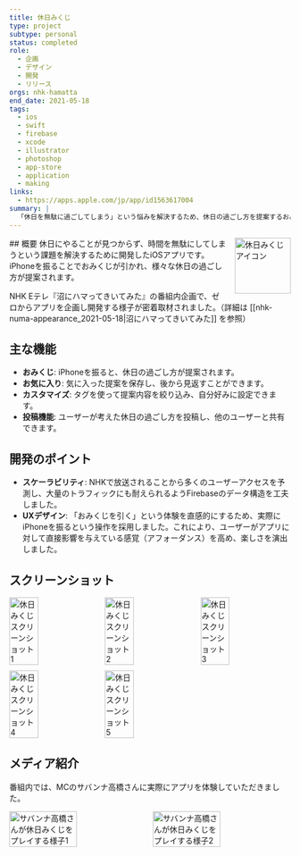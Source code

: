 ```yaml
---
title: 休日みくじ
type: project
subtype: personal
status: completed
role:
  - 企画
  - デザイン
  - 開発
  - リリース
orgs: nhk-hamatta
end_date: 2021-05-18
tags:
  - ios
  - swift
  - firebase
  - xcode
  - illustrator
  - photoshop
  - app-store
  - application
  - making
links:
  - https://apps.apple.com/jp/app/id1563617004
summary: |
  「休日を無駄に過ごしてしまう」という悩みを解決するため、休日の過ごし方を提案するおみくじアプリ。企画からリリースまでがNHK Eテレ『沼にハマってきいてみた』で密着取材された。
---
```


<img src="linked_assets/projects/holiday-omikuji/holiday_omikuji_icon.jpg" alt="休日みくじ アイコン" style="float: right; width: 100px; margin-left: 16px;">
## 概要
休日にやることが見つからず、時間を無駄にしてしまうという課題を解決するために開発したiOSアプリです。iPhoneを振ることでおみくじが引かれ、様々な休日の過ごし方が提案されます。

NHK Eテレ『沼にハマってきいてみた』の番組内企画で、ゼロからアプリを企画し開発する様子が密着取材されました。（詳細は [[nhk-numa-appearance_2021-05-18|沼にハマってきいてみた]] を参照）

## 主な機能
- **おみくじ**: iPhoneを振ると、休日の過ごし方が提案されます。
- **お気に入り**: 気に入った提案を保存し、後から見返すことができます。
- **カスタマイズ**: タグを使って提案内容を絞り込み、自分好みに設定できます。
- **投稿機能**: ユーザーが考えた休日の過ごし方を投稿し、他のユーザーと共有できます。

## 開発のポイント
- **スケーラビリティ**: NHKで放送されることから多くのユーザーアクセスを予測し、大量のトラフィックにも耐えられるようFirebaseのデータ構造を工夫しました。
- **UXデザイン**: 「おみくじを引く」という体験を直感的にするため、実際にiPhoneを振るという操作を採用しました。これにより、ユーザーがアプリに対して直接影響を与えている感覚（アフォーダンス）を高め、楽しさを演出しました。

## スクリーンショット
<div style="display: flex; flex-wrap: wrap; gap: 10px;">
    <img src="linked_assets/projects/holiday-omikuji/holiday_omikuji_ss_1.jpg" alt="休日みくじスクリーンショット1" width="32%">
    <img src="linked_assets/projects/holiday-omikuji/holiday_omikuji_ss_2.jpg" alt="休日みくじスクリーンショット2" width="32%">
    <img src="linked_assets/projects/holiday-omikuji/holiday_omikuji_ss_3.jpg" alt="休日みくじスクリーンショット3" width="32%">
    <img src="linked_assets/projects/holiday-omikuji/holiday_omikuji_ss_4.jpg" alt="休日みくじスクリーンショット4" width="32%">
    <img src="linked_assets/projects/holiday-omikuji/holiday_omikuji_ss_5.jpg" alt="休日みくじスクリーンショット5" width="32%">
</div>

## メディア紹介
番組内では、MCのサバンナ高橋さんに実際にアプリを体験していただきました。
<div style="display: flex; gap: 10px;">
    <img src="linked_assets/projects/holiday-omikuji/takahashi_san_1.jpg" alt="サバンナ高橋さんが休日みくじをプレイする様子1" width="49%">
    <img src="linked_assets/projects/holiday-omikuji/takahashi_san_2.jpg" alt="サバンナ高橋さんが休日みくじをプレイする様子2" width="49%">
</div>
